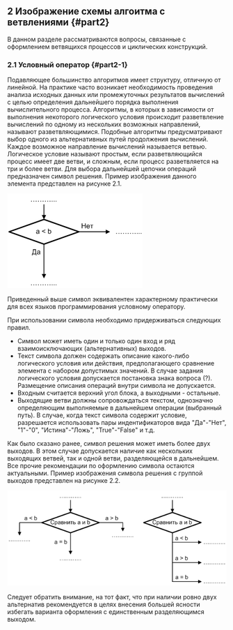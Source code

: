 ## 2 Изображение схемы алгоитма с ветвлениями {#part2}

В данном разделе рассматриваются вопросы, связанные с оформлением ветвящихся процессов и циклических конструкций. 

### 2.1 Условный оператор {#part2-1}

Подавляющее большинство алгоритмов имеет структуру, отличную от линейной.  На практике часто возникает необходимость проведения анализа исходных данных или промежуточных результатов вычислений  с целью  определения дальнейшего порядка выполнения вычислительного процесса. Алгоритмы, в которых в зависимости от выполнения некоторого логического условия происходит разветвление вычислений по одному из нескольких возможных направлений, называют разветвляющимися. Подобные алгоритмы предусматривают выбор одного из альтернативных путей продолжения вычислений. Каждое возможное направление вычислений называется ветвью. Логическое условие называют простым, если разветвляющийся процесс имеет две ветви, и сложным,  если процесс разветвляется на три и более ветви.
Для выбора дальнейшей цепочки операций предназначен символ решения. Пример изображения данного элемента представлен на рисунке 2.1.

![Рисунок 2.1 - Пример изображения символа решения](static/pic211.PNG)

Приведенный выше символ эквивалентен характерному практически для всех языков программирования условному оператору.

При использовании символа необходимо придерживаться следующих правил. 

* Символ может иметь один и только один вход и ряд взаимоисключающих (альтернативных) выходов.
* Текст символа должен содержать описание какого-либо логического условия или действия, предполагающего сравнение элемента с набором допустимых значений. В случае задания  логического условия допускается постановка знака вопроса (?).   Размещение описания операций внутри символа не допускается.
* Входным считается верхний угол блока, а выходными - остальные.
* Выходящие ветви должны сопровождаться текстом, однозначно определяющим выполняемые в дальнейшем операции (выбранный путь). В случае, когда текст символа содержит условие, разрешается использовать пары индентификаторов вида "Да"-"Нет", "1"-"0", "Истина"-"Ложь", "True"-"False" и т.д.

Как было сказано ранее, символ решения может иметь более двух выходов. В этом случае допускается наличие как нескольких выходящих ветвей, так и одной ветви, разделяющейся в дальнейшем. Все прочие рекомендации по оформлению символа остаются актуальными. Пример изображения символа решения с группой выходов представлен на рисунке 2.2.

![Рисунок 2.2 - Пример изображения символа решения с группой выходов](static/pic212.PNG)

Следует обратить внимание, на тот факт, что при наличии ровно двух альтернатив рекомендуется в целях внесения большей ясности избегать варианта оформления с единственным разделяющимся выходом.

